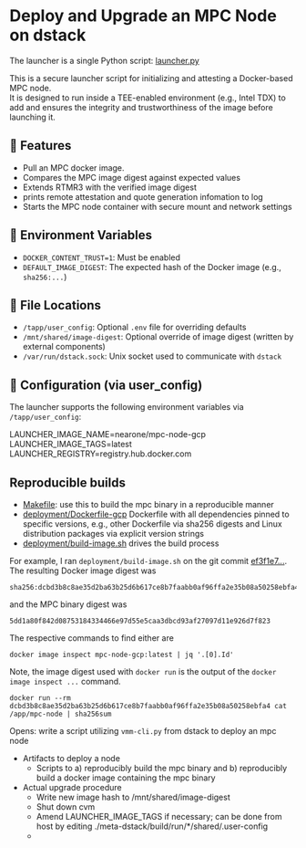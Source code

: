 # Deploy and Upgrade an MPC Node on dstack

The launcher is a single Python script: [launcher.py](launcher.py)

This is a secure launcher script for initializing and attesting a Docker-based MPC node.  
It is designed to run inside a TEE-enabled environment (e.g., Intel TDX) to add and ensures the integrity and trustworthiness of the image before launching it.


## 🔐 Features

- Pull an MPC docker image.
- Compares the MPC image digest against expected values
- Extends RTMR3 with the verified image digest
- prints remote attestation and quote generation infomation to log
- Starts the MPC node container with secure mount and network settings

## 🧩 Environment Variables

- `DOCKER_CONTENT_TRUST=1`: Must be enabled
- `DEFAULT_IMAGE_DIGEST`: The expected hash of the Docker image (e.g., `sha256:...`)

## 📁 File Locations

- `/tapp/user_config`: Optional `.env` file for overriding defaults
- `/mnt/shared/image-digest`: Optional override of image digest (written by external components)
- `/var/run/dstack.sock`: Unix socket used to communicate with `dstack`

## 🔧 Configuration (via user_config)

The launcher supports the following environment variables via `/tapp/user_config`:

LAUNCHER_IMAGE_NAME=nearone/mpc-node-gcp
LAUNCHER_IMAGE_TAGS=latest
LAUNCHER_REGISTRY=registry.hub.docker.com


## Reproducible builds

- [Makefile](Makefile): use this to build the mpc binary in a reproducible manner
- [deployment/Dockerfile-gcp](deployment/Dockerfile-gcp) Dockerfile with all dependencies pinned to specific versions, e.g., other Dockerfile via sha256 digests and Linux distribution packages via explicit version strings
- [deployment/build-image.sh](deployment/build-image.sh) drives the build process

For example, I ran `deployment/build-image.sh` on the git commit [ef3f1e7...](https://github.com/Near-One/mpc/commit/ef3f1e7f862d447de60e91d32dadf68696eb6a58). The resulting Docker image digest was

```
sha256:dcbd3b8c8ae35d2ba63b25d6b617ce8b7faabb0af96ffa2e35b08a50258ebfa4
```

and the MPC binary digest was

```
5dd1a80f842d08753184334466e97d55e5caa3dbcd93af27097d11e926d7f823
```

The respective commands to find either are

```
docker image inspect mpc-node-gcp:latest | jq '.[0].Id'
```

Note, the image digest used with `docker run` is the output of the `docker image inspect ...` command.

```
docker run --rm dcbd3b8c8ae35d2ba63b25d6b617ce8b7faabb0af96ffa2e35b08a50258ebfa4 cat /app/mpc-node | sha256sum
```

Opens: write a script utilizing `vmm-cli.py` from dstack to deploy an mpc node

- Artifacts to deploy a node
    - Scripts to a) reproducibly build the mpc binary and b) reproducibly build a docker image containing the mpc binary
- Actual upgrade procedure
    - Write new image hash to /mnt/shared/image-digest
    - Shut down cvm
    - Amend LAUNCHER_IMAGE_TAGS if necessary; can be done from host by editing ./meta-dstack/build/run/*/shared/.user-config
    - 

